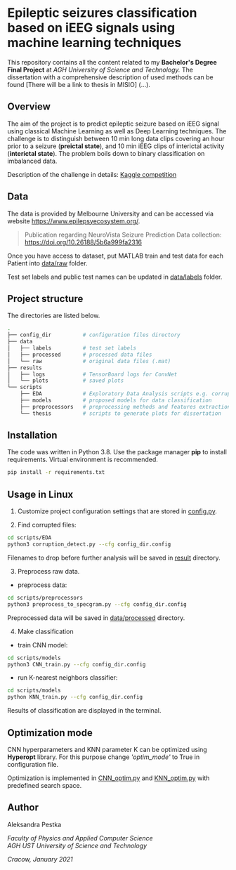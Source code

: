 # Epileptic seizures classification based on iEEG signals using machine learning techniques

This repository contains all the content related to my <b>Bachelor's Degree Final Project</b> at <i>AGH University of Science and Technology. </i>
The dissertation with a comprehensive description of used methods can be found 
[There will be a link to thesis in MISIO] (...). 

## Overview
The aim of the project is to predict epileptic seizure based on iEEG signal using classical Machine Learning as well as Deep Learning techniques.
The challenge is to distinguish between 10 min long data clips covering an hour prior to a seizure (**preictal state**), and 10 min iEEG clips of interictal activity (**interictal state**). The problem boils down to binary classification on imbalanced data. 

Description of the challenge in details: [Kaggle competition](https://www.kaggle.com/c/melbourne-university-seizure-prediction)

## Data 
The data is provided by Melbourne University and can be accessed via website https://www.epilepsyecosystem.org/. 
> Publication regarding NeuroVista Seizure Prediction Data collection: https://doi.org/10.26188/5b6a999fa2316

Once you have access to dataset, put MATLAB train and test data for each Patient into [data/raw](data/raw) folder. 

Test set labels and public test names can be updated in [data/labels](data/labels) folder.


## Project structure
The directories are listed below.
```bash
.
├── config_dir          # configuration files directory 
├── data 
│   ├── labels          # test set labels
│   ├── processed       # processed data files
│   └── raw             # original data files (.mat)
├── results
│   ├── logs            # TensorBoard logs for ConvNet
│   └── plots           # saved plots
└── scripts
    ├── EDA             # Exploratory Data Analysis scripts e.g. corruption detection
    ├── models          # proposed models for data classification
    ├── preprocessors   # preprocessing methods and features extraction
    └── thesis          # scripts to generate plots for dissertation
```

## Installation
The code was written in Python 3.8. Use the package manager **pip** to install requirements. Virtual environment is recommended. 
```bash
pip install -r requirements.txt
```

## Usage in Linux
1. Customize project configuration settings that are stored in [config.py](config_dir/config.py).

2. Find corrupted files:
```bash
cd scripts/EDA
python3 corruption_detect.py --cfg config_dir.config
```

Filenames to drop before further analysis will be saved in [result](result) directory. 

3. Preprocess raw data. 
- preprocess data:
```bash
cd scripts/preprocessors
python3 preprocess_to_specgram.py --cfg config_dir.config
``` 

Preprocessed data will be saved in [data/processed](data/processed) directory. 

4. Make classification

- train CNN model:
```bash
cd scripts/models
python3 CNN_train.py --cfg config_dir.config
``` 

- run K-nearest neighbors classifier:
```bash
cd scripts/models
python KNN_train.py --cfg config_dir.config
``` 

Results of classification are displayed in the terminal. 

## Optimization mode
CNN hyperparameters and KNN parameter K can be optimized using <b>Hyperopt</b> library. For this purpose change <i>'optim_mode'</i> to True in configuration file. 

Optimization is implemented in [CNN_optim.py](scripts/models/CNN_optim.py) and [KNN_optim.py](scripts/models/KNN_optim.py) with predefined search space.


## Author
Aleksandra Pestka

*Faculty of Physics and Applied Computer Science <br>
AGH UST University of Science and Technology*

*Cracow, January 2021*